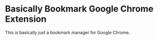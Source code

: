 # Basically Bookmark Google Chrome Extension

This is basically just a bookmark manager for Google Chrome.